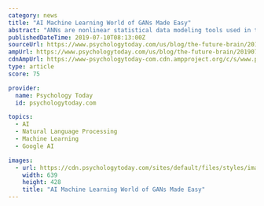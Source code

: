 ```yaml
---
category: news
title: "AI Machine Learning World of GANs Made Easy"
abstract: "ANNs are nonlinear statistical data modeling tools used in to model complex relationships and discover patterns for real-world use in computer vision, machine translation, game playing, speech recognition, and more purposes. Because ANNs can arrive at ..."
publishedDateTime: 2019-07-10T08:13:00Z
sourceUrl: https://www.psychologytoday.com/us/blog/the-future-brain/201907/ai-machine-learning-world-gans-made-easy
ampUrl: https://www.psychologytoday.com/us/blog/the-future-brain/201907/ai-machine-learning-world-gans-made-easy?amp
cdnAmpUrl: https://www-psychologytoday-com.cdn.ampproject.org/c/s/www.psychologytoday.com/us/blog/the-future-brain/201907/ai-machine-learning-world-gans-made-easy?amp
type: article
score: 75

provider:
  name: Psychology Today
  id: psychologytoday.com

topics:
  - AI
  - Natural Language Processing
  - Machine Learning
  - Google AI

images:
  - url: https://cdn.psychologytoday.com/sites/default/files/styles/image-article_inline_full/public/field_blog_entry_teaser_image/2019-07/imagegx832.png?itok=O5ssapGd
    width: 639
    height: 428
    title: "AI Machine Learning World of GANs Made Easy"
---
```

